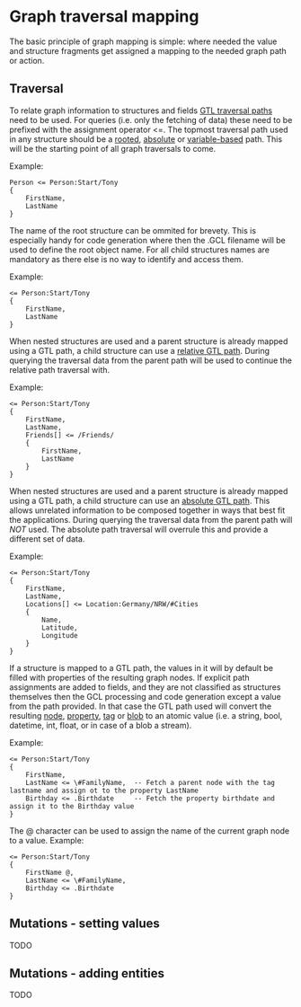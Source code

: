 # Graph traversal mapping

The basic principle of graph mapping is simple: where needed the value and structure fragments get assigned a mapping
to the needed graph path or action.


## Traversal
To relate graph information to structures and fields [GTL traversal paths](/PathToBeDetermined) need to be used. For queries (i.e. only the fetching of data) these need to be prefixed with the assignment operator <=. The topmost traversal path used in any structure should be a [rooted](/PathToBeDetermined), [absolute](/PathToBeDetermined) or [variable-based](/PathToBeDetermined) path. This will be the starting point of all graph traversals to come.

Example:
```
Person <= Person:Start/Tony
{
    FirstName,
    LastName
}
```

The name of the root structure can be ommited for brevety. This is especially handy for code generation where then the .GCL filename will be used to define the root object name. For all child structures names are mandatory as there else is no way to identify and access them.

Example:
```
<= Person:Start/Tony
{
    FirstName,
    LastName
}
```

When nested structures are used and a parent structure is already mapped using a GTL path, a child structure can use a [relative GTL path](/PathToBeDetermined). During querying the traversal data from the parent path will be used to continue the relative path traversal with.

Example:
```
<= Person:Start/Tony
{
    FirstName,
    LastName,
    Friends[] <= /Friends/
    {
        FirstName,
        LastName
    }
}
```


When nested structures are used and a parent structure is already mapped using a GTL path, a child structure can use an [absolute GTL path](/PathToBeDetermined). This allows unrelated information to be composed together in ways that best fit the applications. During querying the traversal data from the parent path will *NOT* used. The absolute path traversal will overrule this and provide a different set of data.

Example:
```
<= Person:Start/Tony
{
    FirstName,
    LastName,
    Locations[] <= Location:Germany/NRW/#Cities
    {
        Name,
        Latitude,
        Longitude
    }
}
```

If a structure is mapped to a GTL path, the values in it will by default be filled with properties of the resulting graph nodes.
If explicit path assignments are added to fields, and they are not classified as structures themselves then the GCL processing and code generation except a value from the path provided. In that case the GTL path used will convert the resulting [node](/PathToBeDetermined), [property](/PathToBeDetermined), [tag](/PathToBeDetermined) or [blob](/PathToBeDetermined) to an atomic value (i.e. a string, bool, datetime, int, float, or in case of a blob a stream).

Example:
```
<= Person:Start/Tony
{
    FirstName,
    LastName <= \#FamilyName,  -- Fetch a parent node with the tag lastname and assign ot to the property LastName
    Birthday <= .Birthdate     -- Fetch the property birthdate and assign it to the Birthday value
}
```

The @ character can be used to assign the name of the current graph node to a value.
Example:
```
<= Person:Start/Tony
{
    FirstName @,
    LastName <= \#FamilyName,
    Birthday <= .Birthdate
}
```


## Mutations - setting values
TODO

## Mutations - adding entities
TODO

